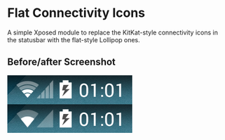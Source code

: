Flat Connectivity Icons
=======================

A simple Xposed module to replace the KitKat-style connectivity icons in the statusbar with the
flat-style Lollipop ones.

Before/after Screenshot
-----------------------
![Screenshot showing before and after](screenshot.png)
